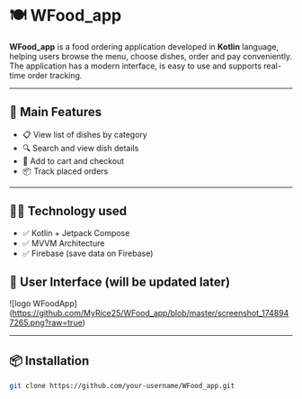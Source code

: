 # 🍽️ WFood_app

**WFood_app** is a food ordering application developed in **Kotlin** language, helping users browse the menu, choose dishes, order and pay conveniently. The application has a modern interface, is easy to use and supports real-time order tracking.

---

## 🚀 Main Features

- 📋 View list of dishes by category
- 🔍 Search and view dish details
- 🛒 Add to cart and checkout
- 📦 Track placed orders

---

## 🧑‍💻 Technology used

- ✅ Kotlin + Jetpack Compose
- ✅ MVVM Architecture
- ✅ Firebase (save data on Firebase)

## 📸 User Interface (will be updated later)

![logo WFoodApp] (https://github.com/MyRice25/WFood_app/blob/master/screenshot_1748947265.png?raw=true)

---

## 📦 Installation

```bash
git clone https://github.com/your-username/WFood_app.git
